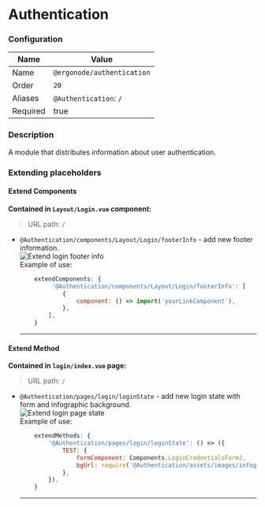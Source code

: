 # Authentication

### Configuration

| Name          | Value                    |
|---------------|--------------------------|
| Name          | `@ergonode/authentication`   |
| Order         | `20`                     |
| Aliases       | `@Authentication`: `/`       |
| Required       | true     |

### Description

A module that distributes information about user authentication.


### Extending placeholders

#### Extend Components
**Contained in `Layout/Login.vue` component:**

> URL path: `/`

* `@Authentication/components/Layout/Login/footerInfo` - add new footer information.<br>
    <img src="images/extends/extend-login-footer-info.png" alt="Extend login footer info" />
    <br>
    Example of use:

    ```javascript
        extendComponents: {
             '@Authentication/components/Layout/Login/footerInfo': [
                {
                    component: () => import('yourLinkComponent'),
                },
            ],
        }
    ```
    ---

#### Extend Method
**Contained in `login/index.vue` page:**

> URL path: `/`

* `@Authentication/pages/login/loginState` - add new login state with form and infographic background.<br>
    <img src="images/extends/extend-login-page-state.png" alt="Extend login page state" />
    <br>
    Example of use:

    ```javascript
        extendMethods: {
            '@Authentication/pages/login/loginState': () => ({
                TEST: {
                    formComponent: Components.LoginCredentialsForm2,
                    bgUrl: require('@Authentication/assets/images/infographics/calling-man.svg'),
                },
            }),
        }
    ```
    ---
